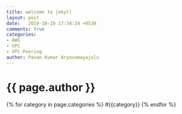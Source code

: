 ```yaml
---
title: welcome to jekyll
layout: post
date:   2019-10-10 17:34:24 +0530
comments: true
categories:
- AWS
- VPC
- VPC-Peering
author: Pavan Kumar Aryasomayajulu
---
```


<h1>{{ page.author }}</h1>

{% for category in page.categories %}
		<span class="tag">#{{category}}</span>
{% endfor %}
